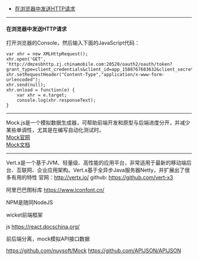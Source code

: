- [在浏览器中发送HTTP请求](#在浏览器中发送HTTP请求)





---------------------------------------------------------------------------------------------------------------------

#### 在浏览器中发送HTTP请求

打开浏览器的Console，然后输入下面的JavaScript代码：

```
var xhr = new XMLHttpRequest();
xhr.open('GET', 'http://dmzesbhttp.zj.chinamobile.com:20520/oauth2/oauth/token?grant_type=client_credentials&client_id=app_1588767683632&client_secret=27ce9fb6a92e2b424f4dec78c1f2cdcb');
xhr.setRequestHeader("Content-Type","application/x-www-form-urlencoded");
xhr.send(null);
xhr.onload = function(e) {
    var xhr = e.target;
    console.log(xhr.responseText);
}
```



---------------------------------------------------------------------------------------------------------------------


Mock.js是一个模拟数据生成器，可帮助前端开发和原型与后端进度分开，并减少某些单调性，尤其是在编写自动化测试时。  
[Mock官网](http://mockjs.com/)  
[Mock文档](https://github.com/nuysoft/Mock/wiki)  


---------------------------------------------------------------------------------------------------------------------

Vert.x是一个基于JVM、轻量级、高性能的应用平台，非常适用于最新的移动端后台、互联网、企业应用架构。Vert.x基于全异步Java服务器Netty，并扩展出了很多有用的特性
官网：http://vertx.io/
github:  https://github.com/vert-x3


阿里巴巴图标库
https://www.iconfont.cn/



NPM是随同NodeJS


wicket前端框架


js
https://react.docschina.org/




前后端分离，mock模拟API接口数据

https://github.com/nuysoft/Mock
https://github.com/APIJSON/APIJSON





